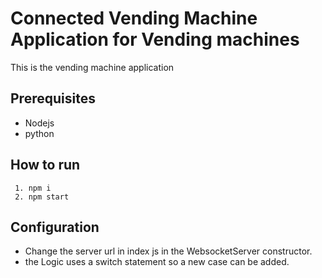 # Connected Vending Machine Application for Vending machines

This is the vending machine application

## Prerequisites
- Nodejs
- python


## How to run

```console
 1. npm i
 2. npm start

```

## Configuration
 - Change the server url in index js in the WebsocketServer constructor.
 - the Logic uses a switch statement so a new case can be added.